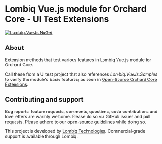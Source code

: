 # Lombiq Vue.js module for Orchard Core - UI Test Extensions

[![Lombiq.VueJs NuGet](https://img.shields.io/nuget/v/Lombiq.DataTables?label=Lombiq.VueJs.Tests.UI)](https://www.nuget.org/packages/Lombiq.VueJs.Tests.UI/)

## About

Extension methods that test various features in Lombiq Vue.js module for Orchard Core.

Call these from a UI test project that also references _Lombiq.VueJs.Samples_ to verify the module's basic features; as seen in [Open-Source Orchard Core Extensions](https://github.com/Lombiq/Open-Source-Orchard-Core-Extensions).

## Contributing and support

Bug reports, feature requests, comments, questions, code contributions and love letters are warmly welcome. Please do so via GitHub issues and pull requests. Please adhere to our [open-source guidelines](https://lombiq.com/open-source-guidelines) while doing so.

This project is developed by [Lombiq Technologies](https://lombiq.com/). Commercial-grade support is available through Lombiq.
